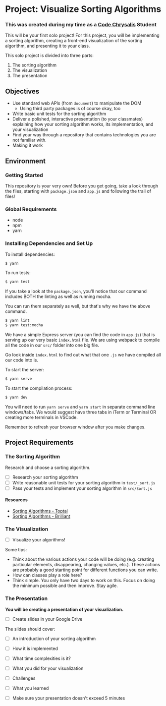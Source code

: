 # Project: Visualize Sorting Algorithms
### This was created during my time as a [Code Chrysalis](https://codechrysalis.io) Student

This will be your first solo project! For this project, you will be implementing a sorting algorithm, creating a front-end visualization of the sorting algorithm, and presenting it to your class.

This solo project is divided into three parts:

1.  The sorting algorithm
2.  The visualization
3.  The presentation

## Objectives

- Use standard web APIs (from `document`) to manipulate the DOM
  - Using third party packages is of course okay, too
- Write basic unit tests for the sorting algorithm
- Deliver a polished, interactive presentation (to your classmates) explaining how your sorting algorithm works, its implementation, and your visualization
- Find your way through a repository that contains technologies you are not familiar with.
- Making it work

## Environment

### Getting Started

This repository is your very own! Before you get going, take a look through the files, starting with `package.json` and `app.js` and following the trail of files!

### Global Requirements

- node
- npm
- yarn

### Installing Dependencies and Set Up

To install dependencies:

```bash
$ yarn
```

To run tests:

```bash
$ yarn test
```

If you take a look at the `package.json`, you'll notice that our command includes BOTH the linting as well as running mocha.

You can run them separately as well, but that's why we have the above command.

```bash
$ yarn lint
$ yarn test:mocha
```

We have a simple Express server (you can find the code in `app.js`) that is serving up our very basic `index.html` file. We are using webpack to compile all the code in our `src/` folder into one big file.

Go look inside `index.html` to find out what that one `.js` we have compiled all our code into is.

To start the server:

```bash
$ yarn serve
```

To start the compilation process:

```bash
$ yarn dev
```

You will need to run `yarn serve` and `yarn start` in separate command line windows/tabs. We would suggest have three tabs in iTerm or Terminal OR creating more terminals in VSCode.

Remember to refresh your browser window after you make changes.

## Project Requirements

### The Sorting Algorithm

Research and choose a sorting algorithm.

- [ ] Research your sorting algorithm
- [ ] Write reasonable unit tests for your sorting algorithm in `test/_sort.js`
- [ ] Pass your tests and implement your sorting algorithm in `src/Sort.js`

#### Resources

- [Sorting Algorithms - Toptal](https://www.toptal.com/developers/sorting-algorithms)
- [Sorting Algorithms - Brilliant]()

### The Visualization

- [ ] Visualize your algorithms!

Some tips:

- Think about the various actions your code will be doing (e.g. creating particular elements, disappearing, changing values, etc.). These actions are probably a good starting point for different functions you can write.
- How can classes play a role here?
- Think simple. You only have two days to work on this. Focus on doing the minimum possible and then improve. Stay agile.

### The Presentation

**You will be creating a presentation of your visualization.**

- [ ] Create slides in your Google Drive

The slides should cover:

- [ ] An introduction of your sorting algorithm
- [ ] How it is implemented
- [ ] What time complexities is it?
- [ ] What you did for your visualization
- [ ] Challenges
- [ ] What you learned

- [ ] Make sure your presentation doesn't exceed 5 minutes
